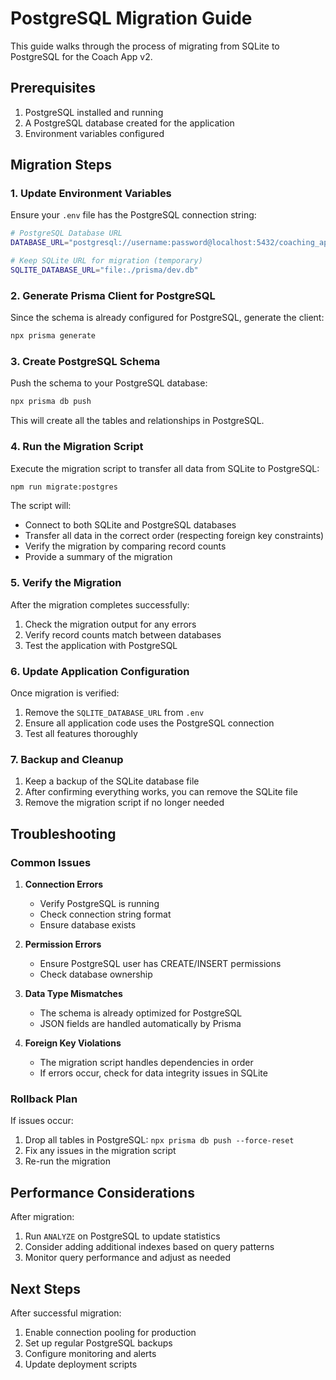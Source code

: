 # PostgreSQL Migration Guide

This guide walks through the process of migrating from SQLite to PostgreSQL for the Coach App v2.

## Prerequisites

1. PostgreSQL installed and running
2. A PostgreSQL database created for the application
3. Environment variables configured

## Migration Steps

### 1. Update Environment Variables

Ensure your `.env` file has the PostgreSQL connection string:

```bash
# PostgreSQL Database URL
DATABASE_URL="postgresql://username:password@localhost:5432/coaching_app_v2?schema=public"

# Keep SQLite URL for migration (temporary)
SQLITE_DATABASE_URL="file:./prisma/dev.db"
```

### 2. Generate Prisma Client for PostgreSQL

Since the schema is already configured for PostgreSQL, generate the client:

```bash
npx prisma generate
```

### 3. Create PostgreSQL Schema

Push the schema to your PostgreSQL database:

```bash
npx prisma db push
```

This will create all the tables and relationships in PostgreSQL.

### 4. Run the Migration Script

Execute the migration script to transfer all data from SQLite to PostgreSQL:

```bash
npm run migrate:postgres
```

The script will:
- Connect to both SQLite and PostgreSQL databases
- Transfer all data in the correct order (respecting foreign key constraints)
- Verify the migration by comparing record counts
- Provide a summary of the migration

### 5. Verify the Migration

After the migration completes successfully:

1. Check the migration output for any errors
2. Verify record counts match between databases
3. Test the application with PostgreSQL

### 6. Update Application Configuration

Once migration is verified:

1. Remove the `SQLITE_DATABASE_URL` from `.env`
2. Ensure all application code uses the PostgreSQL connection
3. Test all features thoroughly

### 7. Backup and Cleanup

1. Keep a backup of the SQLite database file
2. After confirming everything works, you can remove the SQLite file
3. Remove the migration script if no longer needed

## Troubleshooting

### Common Issues

1. **Connection Errors**
   - Verify PostgreSQL is running
   - Check connection string format
   - Ensure database exists

2. **Permission Errors**
   - Ensure PostgreSQL user has CREATE/INSERT permissions
   - Check database ownership

3. **Data Type Mismatches**
   - The schema is already optimized for PostgreSQL
   - JSON fields are handled automatically by Prisma

4. **Foreign Key Violations**
   - The migration script handles dependencies in order
   - If errors occur, check for data integrity issues in SQLite

### Rollback Plan

If issues occur:

1. Drop all tables in PostgreSQL: `npx prisma db push --force-reset`
2. Fix any issues in the migration script
3. Re-run the migration

## Performance Considerations

After migration:

1. Run `ANALYZE` on PostgreSQL to update statistics
2. Consider adding additional indexes based on query patterns
3. Monitor query performance and adjust as needed

## Next Steps

After successful migration:

1. Enable connection pooling for production
2. Set up regular PostgreSQL backups
3. Configure monitoring and alerts
4. Update deployment scripts